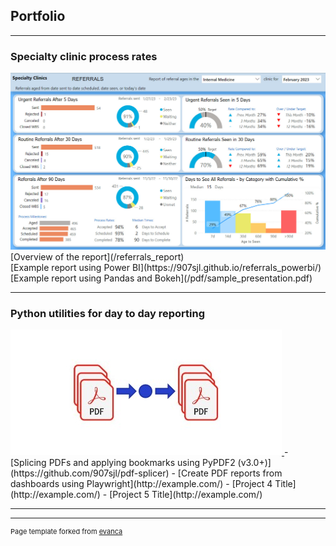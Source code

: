 ## Portfolio

---

### Specialty clinic process rates 

<a href="/referrals_report">
  <img src="images/internal_med_referrals.jpg?raw=true"/> 
</a>
[Overview of the report](/referrals_report)<br>
[Example report using Power BI](https://907sjl.github.io/referrals_powerbi/)<br>
[Example report using Pandas and Bokeh](/pdf/sample_presentation.pdf)

---

### Python utilities for day to day reporting

<a href="https://github.com/907sjl/pdf-splicer">
  <img src="images/pdf_splicer.jpg?raw=true"/> 
</a>
- [Splicing PDFs and applying bookmarks using PyPDF2 (v3.0+)](https://github.com/907sjl/pdf-splicer)
- [Create PDF reports from dashboards using Playwright](http://example.com/)
- [Project 4 Title](http://example.com/)
- [Project 5 Title](http://example.com/)

---




---
<p style="font-size:11px">Page template forked from <a href="https://github.com/evanca/quick-portfolio">evanca</a></p>
<!-- Remove above link if you don't want to attibute -->
